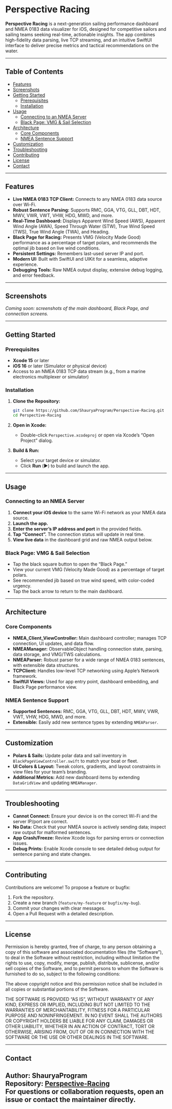 # Perspective Racing

**Perspective Racing** is a next-generation sailing performance dashboard and NMEA 0183 data visualizer for iOS, designed for competitive sailors and sailing teams seeking real-time, actionable insights. The app combines high-fidelity data parsing, live TCP streaming, and an intuitive SwiftUI interface to deliver precise metrics and tactical recommendations on the water.

---

## Table of Contents

- [Features](#features)
- [Screenshots](#screenshots)
- [Getting Started](#getting-started)
  - [Prerequisites](#prerequisites)
  - [Installation](#installation)
- [Usage](#usage)
  - [Connecting to an NMEA Server](#connecting-to-an-nmea-server)
  - [Black Page: VMG & Sail Selection](#black-page-vmg--sail-selection)
- [Architecture](#architecture)
  - [Core Components](#core-components)
  - [NMEA Sentence Support](#nmea-sentence-support)
- [Customization](#customization)
- [Troubleshooting](#troubleshooting)
- [Contributing](#contributing)
- [License](#license)
- [Contact](#contact)

---

## Features

- **Live NMEA 0183 TCP Client:** Connects to any NMEA 0183 data source over Wi-Fi.
- **Robust Sentence Parsing:** Supports RMC, GGA, VTG, GLL, DBT, HDT, MWV, VWR, VWT, VHW, HDG, MWD, and more.
- **Real-Time Dashboard:** Displays Apparent Wind Speed (AWS), Apparent Wind Angle (AWA), Speed Through Water (STW), True Wind Speed (TWS), True Wind Angle (TWA), and Heading.
- **Black Page for Racing:** Presents VMG (Velocity Made Good) performance as a percentage of target polars, and recommends the optimal jib based on live wind conditions.
- **Persistent Settings:** Remembers last-used server IP and port.
- **Modern UI:** Built with SwiftUI and UIKit for a seamless, adaptive experience.
- **Debugging Tools:** Raw NMEA output display, extensive debug logging, and error feedback.

---

## Screenshots

*Coming soon: screenshots of the main dashboard, Black Page, and connection screens.*

---

## Getting Started

### Prerequisites

- **Xcode 15** or later
- **iOS 16** or later (Simulator or physical device)
- Access to an NMEA 0183 TCP data stream (e.g., from a marine electronics multiplexer or simulator)

### Installation

1. **Clone the Repository:**
   ```sh
   git clone https://github.com/ShauryaProgram/Perspective-Racing.git
   cd Perspective-Racing
   ```

2. **Open in Xcode:**
   - Double-click `Perspective.xcodeproj` or open via Xcode’s “Open Project” dialog.

3. **Build & Run:**
   - Select your target device or simulator.
   - Click **Run** (▶️) to build and launch the app.

---

## Usage

### Connecting to an NMEA Server

1. **Connect your iOS device** to the same Wi-Fi network as your NMEA data source.
2. **Launch the app.**
3. **Enter the server’s IP address and port** in the provided fields.
4. **Tap “Connect”.** The connection status will update in real time.
5. **View live data** in the dashboard grid and raw NMEA output below.

### Black Page: VMG & Sail Selection

- Tap the black square button to open the “Black Page.”
- View your current VMG (Velocity Made Good) as a percentage of target polars.
- See recommended jib based on true wind speed, with color-coded urgency.
- Tap the back arrow to return to the main dashboard.

---

## Architecture

### Core Components

- **NMEA_Client_ViewController:** Main dashboard controller; manages TCP connection, UI updates, and data flow.
- **NMEAManager:** ObservableObject handling connection state, parsing, data storage, and VMG/TWS calculations.
- **NMEAParser:** Robust parser for a wide range of NMEA 0183 sentences, with extensible data structures.
- **TCPClient:** Handles low-level TCP networking using Apple’s Network framework.
- **SwiftUI Views:** Used for app entry point, dashboard embedding, and Black Page performance view.

### NMEA Sentence Support

- **Supported Sentences:** RMC, GGA, VTG, GLL, DBT, HDT, MWV, VWR, VWT, VHW, HDG, MWD, and more.
- **Extensible:** Easily add new sentence types by extending `NMEAParser`.

---

## Customization

- **Polars & Sails:** Update polar data and sail inventory in `BlackPageViewController.swift` to match your boat or fleet.
- **UI Colors & Layout:** Tweak colors, gradients, and layout constraints in view files for your team’s branding.
- **Additional Metrics:** Add new dashboard items by extending `DataGridView` and updating `NMEAManager`.

---

## Troubleshooting

- **Cannot Connect:** Ensure your device is on the correct Wi-Fi and the server IP/port are correct.
- **No Data:** Check that your NMEA source is actively sending data; inspect raw output for malformed sentences.
- **App Crash/Freeze:** Review Xcode logs for parsing errors or connection issues.
- **Debug Prints:** Enable Xcode console to see detailed debug output for sentence parsing and state changes.

---

## Contributing

Contributions are welcome! To propose a feature or bugfix:

1. Fork the repository.
2. Create a new branch (`feature/my-feature` or `bugfix/my-bug`).
3. Commit your changes with clear messages.
4. Open a Pull Request with a detailed description.

---

## License

Permission is hereby granted, free of charge, to any person obtaining a copy
of this software and associated documentation files (the “Software”), to deal
in the Software without restriction, including without limitation the rights
to use, copy, modify, merge, publish, distribute, sublicense, and/or sell
copies of the Software, and to permit persons to whom the Software is
furnished to do so, subject to the following conditions:

The above copyright notice and this permission notice shall be included in all
copies or substantial portions of the Software.

THE SOFTWARE IS PROVIDED “AS IS”, WITHOUT WARRANTY OF ANY KIND, EXPRESS OR
IMPLIED, INCLUDING BUT NOT LIMITED TO THE WARRANTIES OF MERCHANTABILITY,
FITNESS FOR A PARTICULAR PURPOSE AND NONINFRINGEMENT. IN NO EVENT SHALL THE
AUTHORS OR COPYRIGHT HOLDERS BE LIABLE FOR ANY CLAIM, DAMAGES OR OTHER
LIABILITY, WHETHER IN AN ACTION OF CONTRACT, TORT OR OTHERWISE, ARISING FROM,
OUT OF OR IN CONNECTION WITH THE SOFTWARE OR THE USE OR OTHER DEALINGS IN THE
SOFTWARE.

---

## Contact

**Author:** ShauryaProgram  
**Repository:** [Perspective-Racing](https://github.com/ShauryaProgram/Perspective-Racing)  
For questions or collaboration requests, open an issue or contact the maintainer directly.
---
